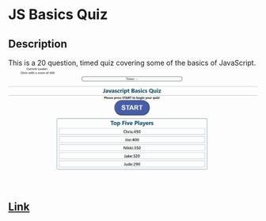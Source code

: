 # JS Basics Quiz
## Description  
This is a 20 question, timed quiz covering some of the basics of JavaScript.
![](screenshot.png) 
## [Link](https://chriskurz098.github.io/JavaScript-Basics-Quiz/)
